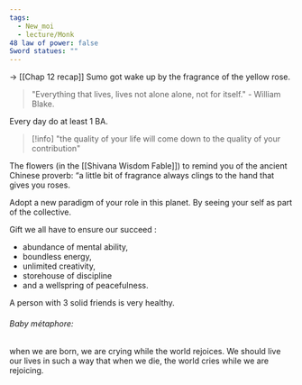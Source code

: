 ```yaml
---
tags:
  - New_moi
  - lecture/Monk
48 law of power: false
Sword statues: ""
---
```

-> [[Chap 12 recap]]
Sumo got wake up by the fragrance of the yellow rose. 

> "Everything that lives, lives not alone alone, not for itself." 
> \- William Blake. 

Every day do at least 1 BA. 

>[!info] "the quality of your life will come down to the quality of your contribution"


The flowers (in the [[Shivana Wisdom Fable]]) to remind you of the ancient Chinese proverb: “a little bit of fragrance always clings to the hand that gives you roses.

Adopt a new paradigm of your role in this planet. By seeing your self as part of the collective. 

Gift we all have to ensure our succeed : 
- abundance of mental ability, 
- boundless energy, 
- unlimited creativity,
- storehouse of discipline 
- and a wellspring of peacefulness. 



A person with 3 solid friends is very healthy. 


###### Baby métaphore: 
when we are born, we are crying while the world rejoices. We should live our lives in such a way that when we die, the world cries while we are rejoicing.